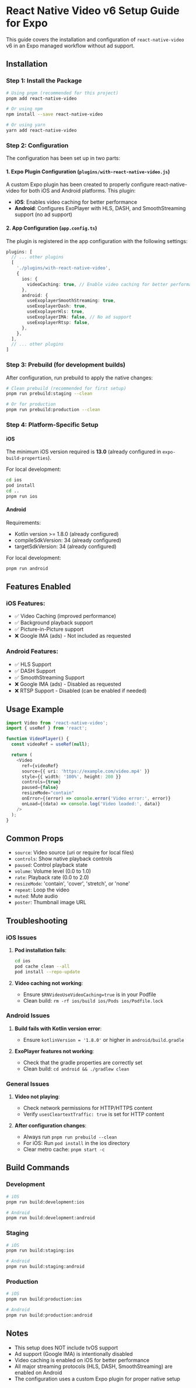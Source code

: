 # React Native Video v6 Setup Guide for Expo

This guide covers the installation and configuration of `react-native-video` v6 in an Expo managed workflow without ad support.

## Installation

### Step 1: Install the Package

```bash
# Using pnpm (recommended for this project)
pnpm add react-native-video

# Or using npm
npm install --save react-native-video

# Or using yarn
yarn add react-native-video
```

### Step 2: Configuration

The configuration has been set up in two parts:

#### 1. Expo Plugin Configuration (`plugins/with-react-native-video.js`)

A custom Expo plugin has been created to properly configure react-native-video for both iOS and Android platforms. This plugin:

- **iOS**: Enables video caching for better performance
- **Android**: Configures ExoPlayer with HLS, DASH, and SmoothStreaming support (no ad support)

#### 2. App Configuration (`app.config.ts`)

The plugin is registered in the app configuration with the following settings:

```typescript
plugins: [
  // ... other plugins
  [
    './plugins/with-react-native-video',
    {
      ios: {
        videoCaching: true, // Enable video caching for better performance
      },
      android: {
        useExoplayerSmoothStreaming: true,
        useExoplayerDash: true,
        useExoplayerHls: true,
        useExoplayerIMA: false, // No ad support
        useExoplayerRtsp: false,
      },
    },
  ],
  // ... other plugins
]
```

### Step 3: Prebuild (for development builds)

After configuration, run prebuild to apply the native changes:

```bash
# Clean prebuild (recommended for first setup)
pnpm run prebuild:staging --clean

# Or for production
pnpm run prebuild:production --clean
```

### Step 4: Platform-Specific Setup

#### iOS

The minimum iOS version required is **13.0** (already configured in `expo-build-properties`).

For local development:
```bash
cd ios
pod install
cd ..
pnpm run ios
```

#### Android

Requirements:
- Kotlin version >= 1.8.0 (already configured)
- compileSdkVersion: 34 (already configured)
- targetSdkVersion: 34 (already configured)

For local development:
```bash
pnpm run android
```

## Features Enabled

### iOS Features:
- ✅ Video Caching (improved performance)
- ✅ Background playback support
- ✅ Picture-in-Picture support
- ❌ Google IMA (ads) - Not included as requested

### Android Features:
- ✅ HLS Support
- ✅ DASH Support
- ✅ SmoothStreaming Support
- ❌ Google IMA (ads) - Disabled as requested
- ❌ RTSP Support - Disabled (can be enabled if needed)

## Usage Example

```typescript
import Video from 'react-native-video';
import { useRef } from 'react';

function VideoPlayer() {
  const videoRef = useRef(null);

  return (
    <Video
      ref={videoRef}
      source={{ uri: 'https://example.com/video.mp4' }}
      style={{ width: '100%', height: 200 }}
      controls={true}
      paused={false}
      resizeMode="contain"
      onError={(error) => console.error('Video error:', error)}
      onLoad={(data) => console.log('Video loaded:', data)}
    />
  );
}
```

## Common Props

- `source`: Video source (uri or require for local files)
- `controls`: Show native playback controls
- `paused`: Control playback state
- `volume`: Volume level (0.0 to 1.0)
- `rate`: Playback rate (0.0 to 2.0)
- `resizeMode`: 'contain', 'cover', 'stretch', or 'none'
- `repeat`: Loop the video
- `muted`: Mute audio
- `poster`: Thumbnail image URL

## Troubleshooting

### iOS Issues

1. **Pod installation fails**: 
   ```bash
   cd ios
   pod cache clean --all
   pod install --repo-update
   ```

2. **Video caching not working**:
   - Ensure `$RNVideoUseVideoCaching=true` is in your Podfile
   - Clean build: `rm -rf ios/build ios/Pods ios/Podfile.lock`

### Android Issues

1. **Build fails with Kotlin version error**:
   - Ensure `kotlinVersion = '1.8.0'` or higher in `android/build.gradle`

2. **ExoPlayer features not working**:
   - Check that the gradle properties are correctly set
   - Clean build: `cd android && ./gradlew clean`

### General Issues

1. **Video not playing**:
   - Check network permissions for HTTP/HTTPS content
   - Verify `usesCleartextTraffic: true` is set for HTTP content

2. **After configuration changes**:
   - Always run `pnpm run prebuild --clean`
   - For iOS: Run `pod install` in the ios directory
   - Clear metro cache: `pnpm start -c`

## Build Commands

### Development
```bash
# iOS
pnpm run build:development:ios

# Android
pnpm run build:development:android
```

### Staging
```bash
# iOS
pnpm run build:staging:ios

# Android
pnpm run build:staging:android
```

### Production
```bash
# iOS
pnpm run build:production:ios

# Android
pnpm run build:production:android
```

## Notes

- This setup does NOT include tvOS support
- Ad support (Google IMA) is intentionally disabled
- Video caching is enabled on iOS for better performance
- All major streaming protocols (HLS, DASH, SmoothStreaming) are enabled on Android
- The configuration uses a custom Expo plugin for proper native setup